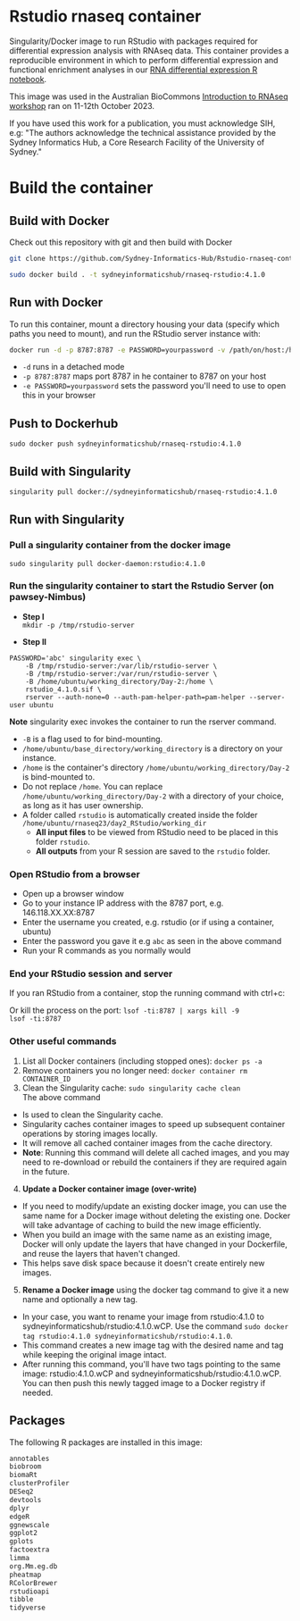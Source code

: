 # Rstudio rnaseq container

Singularity/Docker image to run RStudio with packages required for differential expression analysis with RNAseq data. This container provides a reproducible environment in which to perform differential expression and functional enrichment analyses in our [RNA differential expression R notebook](https://github.com/Sydney-Informatics-Hub/rnaseq-differential-expression-Rnotebook). 

This image was used in the Australian BioCommons [Introduction to RNAseq workshop](https://sydney-informatics-hub.github.io/rnaseq-workshop-2023/) ran on 11-12th October 2023.

If you have used this work for a publication, you must acknowledge SIH, e.g: "The authors acknowledge the technical assistance provided by the Sydney Informatics Hub, a Core Research Facility of the University of Sydney."

# Build the container

## Build with Docker

Check out this repository with git and then build with Docker

```bash 
git clone https://github.com/Sydney-Informatics-Hub/Rstudio-rnaseq-contained.git
```

```bash
sudo docker build . -t sydneyinformaticshub/rnaseq-rstudio:4.1.0
```

## Run with Docker

To run this container, mount a directory housing your data (specify which paths you need to mount), and run the RStudio server instance with: 

```bash 
docker run -d -p 8787:8787 -e PASSWORD=yourpassword -v /path/on/host:/home/rstudio rocker/rstudio
```

* `-d` runs in a detached mode 
* `-p 8787:8787` maps port 8787 in he container to 8787 on your host
* `-e PASSWORD=yourpassword` sets the password you'll need to use to open this in your browser

## Push to Dockerhub

```
sudo docker push sydneyinformaticshub/rnaseq-rstudio:4.1.0
```

## Build with Singularity 

```bash 
singularity pull docker://sydneyinformaticshub/rnaseq-rstudio:4.1.0
```
## Run with Singularity 



### Pull a singularity container from the docker image
`sudo singularity pull docker-daemon:rstudio:4.1.0`


### Run the singularity container to start the Rstudio Server (on pawsey-Nimbus)
- **Step I**  
`mkdir -p /tmp/rstudio-server`
 
- **Step II**   
``` 
PASSWORD='abc' singularity exec \
    -B /tmp/rstudio-server:/var/lib/rstudio-server \
    -B /tmp/rstudio-server:/var/run/rstudio-server \
    -B /home/ubuntu/working_directory/Day-2:/home \
    rstudio_4.1.0.sif \
    rserver --auth-none=0 --auth-pam-helper-path=pam-helper --server-user ubuntu
```

**Note**
singularity exec invokes the container to run the rserver command.  
- `-B` is a flag used to for bind-mounting.  
- `/home/ubuntu/base_directory/working_directory` is a directory on your instance.   
- `/home` is the container's directory `/home/ubuntu/working_directory/Day-2` is bind-mounted to.  
- Do not replace `/home`. You can replace `/home/ubuntu/working_directory/Day-2`  with a directory of your choice, as long as it has user ownership.  
- A folder called `rstudio` is automatically created inside the folder `/home/ubuntu/rnaseq23/day2_RStudio/working_dir`
    - **All input files** to be viewed from RStudio need to be placed in this folder `rstudio`.  
    - **All outputs** from your R session are saved to the `rstudio` folder.


### Open RStudio from a browser
- Open up a browser window 
- Go to your instance IP address with the 8787 port, e.g. 146.118.XX.XX:8787
- Enter the username you created, e.g. rstudio (or if using a container, ubuntu)
- Enter the password you gave it e.g `abc` as seen in the above command
- Run your R commands as you normally would


### End your RStudio session and server
If you ran RStudio from a container, stop the running command with ctrl+c:

Or kill the process on the port:
`lsof -ti:8787 | xargs kill -9`  
`lsof -ti:8787`

### Other useful commands
1) List all Docker containers (including stopped ones): `docker ps -a`  
2) Remove containers you no longer need: `docker container rm CONTAINER_ID`  
3) Clean the Singularity cache: `sudo singularity cache clean`  
The above command
- Is used to clean the Singularity cache.
- Singularity caches container images to speed up subsequent container operations by storing images locally.
- It will remove all cached container images from the cache directory.
- **Note**: Running this command will delete all cached images, and you may need to re-download or rebuild the containers if they are required again in the future.


4) **Update a Docker container image (over-write)**
- If you need to modify/update an existing docker image, you can use the same name for a Docker image without deleting the existing one. Docker will take advantage of caching to build the new image efficiently.  
- When you build an image with the same name as an existing image, Docker will only update the layers that have changed in your Dockerfile, and reuse the layers that haven't changed.  
- This helps save disk space because it doesn't create entirely new images.

5) **Rename a Docker image** using the docker tag command to give it a new name and optionally a new tag.
- In your case, you want to rename your image from rstudio:4.1.0 to sydneyinformaticshub/rstudio:4.1.0.wCP. Use the command `sudo docker tag rstudio:4.1.0 sydneyinformaticshub/rstudio:4.1.0`.
- This command creates a new image tag with the desired name and tag while keeping the original image intact.
- After running this command, you'll have two tags pointing to the same image: rstudio:4.1.0.wCP and sydneyinformaticshub/rstudio:4.1.0.wCP. You can then push this newly tagged image to a Docker registry if needed.

## Packages 

The following R packages are installed in this image: 
```default
annotables
biobroom
biomaRt
clusterProfiler
DESeq2
devtools
dplyr
edgeR
ggnewscale
ggplot2
gplots
factoextra
limma
org.Mm.eg.db
pheatmap
RColorBrewer
rstudioapi
tibble
tidyverse
```


